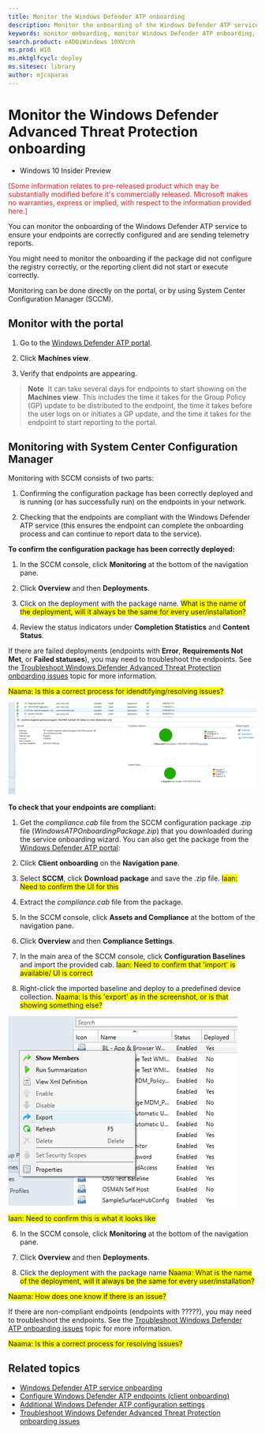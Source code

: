 ```yaml
---
title: Monitor the Windows Defender ATP onboarding 
description: Monitor the onboarding of the Windows Defender ATP service to ensure your endpoints are correctly configured and are sending telemetry reports.
keywords: monitor onboarding, monitor Windows Defender ATP onboarding, monitor Windows Defender Advanced Threat Protection onboarding
search.product: eADQiWindows 10XVcnh 
ms.prod: W10
ms.mktglfcycl: deploy
ms.sitesec: library
author: mjcaparas
---
```


# Monitor the Windows Defender Advanced Threat Protection onboarding

- Windows 10 Insider Preview

<span style="color:#ED1C24;">[Some information relates to pre-released product which may be substantially modified before it's commercially released. Microsoft makes no warranties, express or implied, with respect to the information provided here.]</span>

You can monitor the onboarding of the Windows Defender ATP service to ensure your endpoints are correctly configured and are sending telemetry reports.

You might need to monitor the onboarding if the package did not configure the registry correctly, or the reporting client did not start or execute correctly.

Monitoring can be done directly on the portal, or by using System Center Configuration Manager (SCCM).

## Monitor with the portal

1.  Go to the [Windows Defender ATP portal](https://seville.windows.com).

2.  Click **Machines view**.

3.  Verify that endpoints are appearing.


> **Note**&nbsp;&nbsp;It can take several days for endpoints to start showing on the **Machines view**. This includes the time it takes for the Group Policy (GP) update to be distributed to the endpoint, the time it takes before the user logs on or initiates a GP update, and the time it takes for the endpoint to start reporting to the portal.

## Monitoring with System Center Configuration Manager 

Monitoring with SCCM consists of two parts: 

1. Confirming the configuration package has been correctly deployed and is running (or has successfully run) on the endpoints in your network.

2. Checking that the endpoints are compliant with the Windows Defender ATP service (this ensures the endpoint can complete the onboarding process and can continue to report data to the service).

**To confirm the configuration package has been correctly deployed:**

1. In the SCCM console, click **Monitoring** at the bottom of the navigation pane.

2. Click **Overview** and then **Deployments**.

3. Click on the deployment with the package name. <span style="background-color: yellow;">What is the name of the deployment, will it always be the same for every user/installation?</span>

4. Review the status indicators under **Completion Statistics** and **Content Status**.

If there are failed deployments (endpoints with **Error**, **Requirements Not Met**, or **Failed statuses**), you may need to  troubleshoot the endpoints. See the [Troubleshoot Windows Defender Advanced Threat Protection onboarding issues](troubleshoot-onboarding-windows-advanced-threat-protection.md) topic for more information.

<span style="background-color: yellow;">Naama: Is this a correct process for idendtifying/resolving issues?</span>

![image](images/sccm-deployment.png)

**To check that your endpoints are compliant:**

1. Get the *compliance.cab* file from the SCCM configuration package .zip file (*WindowsATPOnboardingPackage.zip*) that you downloaded during the service onboarding wizard. You can also get the package from the [Windows Defender ATP portal](https://seville.windows.com):

  1. Click **Client onboarding** on the **Navigation pane**.
  2. Select **SCCM**, click **Download package** and save the .zip file. <span style="background-color: yellow;">Iaan: Need to confirm the UI for this</span>
  3. Extract the *compliance.cab* file from the package.

2. In the SCCM console, click **Assets and Compliance** at the bottom of the navigation pane.

3. Click **Overview** and then **Compliance Settings**. 

4. In the main area of the SCCM console, click **Configuration Baselines** and import the provided cab. <span style="background-color: yellow;">Iaan: Need to confirm that 'import' is available/ UI is correct</span> 
 
5. Right-click the imported baseline and deploy to a predefined device collection. <span style="background-color: yellow;">Naama: Is this 'export' as in the screenshot, or is that showing something else?</span> 
 
  ![image](images/export-sccm.png)  
  
  <span style="background-color: yellow;">Iaan: Need to confirm this is what it looks like</span>

6. In the SCCM console, click **Monitoring** at the bottom of the navigation pane. 

7. Click **Overview** and then **Deployments**. 

8. Click the deployment with the package name <span style="background-color: yellow;">Naama: What is the name of the deployment, will it always be the same for every user/installation?</span>

<span style="background-color: yellow;">Naama: How does one know if there is an issue?</span>

If there are non-compliant endpoints (endpoints with ?????), you may need to troubleshoot the endpoints. See the [Troubleshoot Windows Defender ATP onboarding issues](troubleshoot-onboarding-windows-advanced-threat-protection.md) topic for more information.

<span style="background-color: yellow;">Naama: Is this a correct process for resolving issues?</span>

## Related topics
- [Windows Defender ATP service onboarding](service-onboarding-windows-advanced-threat-protection.md)
- [Configure Windows Defender ATP endpoints (client onboarding)](configure-endpoints-windows-advanced-threat-protection.md)
- [Additional Windows Defender ATP configuration settings](additional-configuration-windows-advanced-threat-protection.md)
- [Troubleshoot Windows Defender Advanced Threat Protection onboarding issues](troubleshoot-onboarding-windows-advanced-threat-protection.md)
